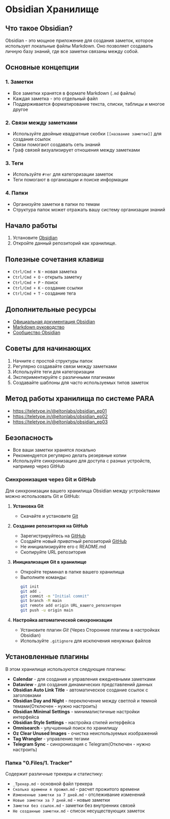 # Obsidian Хранилище

## Что такое Obsidian?

Obsidian - это мощное приложение для создания заметок, которое использует локальные файлы Markdown. Оно позволяет создавать личную базу знаний, где все заметки связаны между собой.

## Основные концепции

### 1. Заметки
- Все заметки хранятся в формате Markdown (`.md` файлы)
- Каждая заметка - это отдельный файл
- Поддерживается форматирование текста, списки, таблицы и многое другое

### 2. Связи между заметками
- Используйте двойные квадратные скобки `[[название заметки]]` для создания ссылок
- Связи помогают создавать сеть знаний
- Граф связей визуализирует отношения между заметками

### 3. Теги
- Используйте `#тег` для категоризации заметок
- Теги помогают в организации и поиске информации

### 4. Папки
- Организуйте заметки в папки по темам
- Структура папок может отражать вашу систему организации знаний

## Начало работы

1. Установите [Obsidian](https://obsidian.md)
2. Откройте данный репозиторий как хранилище.

## Полезные сочетания клавиш

- `Ctrl/Cmd + N` - новая заметка
- `Ctrl/Cmd + O` - открыть заметку
- `Ctrl/Cmd + P` - поиск
- `Ctrl/Cmd + K` - создание ссылки
- `Ctrl/Cmd + T` - создание тега

## Дополнительные ресурсы

- [Официальная документация Obsidian](https://help.obsidian.md/Home)
- [Markdown руководство](https://www.markdownguide.org/)
- [Сообщество Obsidian](https://forum.obsidian.md/)

## Советы для начинающих

1. Начните с простой структуры папок
2. Регулярно создавайте связи между заметками
3. Используйте теги для категоризации
4. Экспериментируйте с различными плагинами
5. Создавайте шаблоны для часто используемых типов заметок

## Метод работы хранилища по системе PARA

- https://teletype.in/@eltonlabs/obsidian_ep01
- https://teletype.in/@eltonlabs/obsidian_ep02
- https://teletype.in/@eltonlabs/obsidian_ep03

## Безопасность

- Все ваши заметки хранятся локально
- Рекомендуется регулярно делать резервные копии
- Используйте синхронизацию для доступа с разных устройств, например через GitHub

### Синхронизация через Git и GitHub

Для синхронизации вашего хранилища Obsidian между устройствами можно использовать Git и GitHub:

1. **Установка Git**
   - Скачайте и установите [Git](https://git-scm.com/downloads)

2. **Создание репозитория на GitHub**
   - Зарегистрируйтесь на [GitHub](https://github.com)
   - Создайте новый *приватный* репозиторий [GitHub](https://github.com/new)
   - Не инициализируйте его с README.md
   - Скопируйте URL репозитория

3. **Инициализация Git в хранилище**
   - Откройте терминал в папке вашего хранилища
   - Выполните команды:
     ```bash
     git init
     git add .
     git commit -m "Initial commit"
     git branch -M main
     git remote add origin URL_вашего_репозитория
     git push -u origin main
     ```
    
4. **Настройка автоматической синхронизации**
   - Установите плагин *Git* (Через Сторонние плагины в настройках Obsidian)
   - Используйте `.gitignore` для исключения ненужных файлов

## Установленные плагины

В этом хранилище используются следующие плагины:

- **Calendar** - для создания и управления ежедневными заметками
- **Dataview** - для создания динамических представлений данных
- **Obsidian Auto Link Title** - автоматическое создание ссылок с заголовками
- **Obsidian Day and Night** - переключение между светлой и темной темами(Отключен - нужно настроить)
- **Obsidian Minimal Settings** - минималистичные настройки интерфейса
- **Obsidian Style Settings** - настройка стилей интерфейса
- **Omnisearch** - улучшенный поиск по хранилищу
- **Oz Clear Unused Images** - очистка неиспользуемых изображений
- **Tag Wrangler** - управление тегами
- **Telegram Sync** - синхронизация с Telegram(Отключен - нужно настроить)

### Папка "0.Files/1. Tracker"
Содержит различные трекеры и статистику:
- `_Трекер.md` - основной файл трекера
- `Сколько времени я прожил.md` - расчет прожитого времени
- `Измененные заметки за 7 дней.md` - отслеживание изменений
- `Новые заметки за 7 дней.md` - новые заметки
- `Заметки без ссылок.md` - заметки без внутренних связей
- `Не созданные заметки.md` - список несуществующих заметок